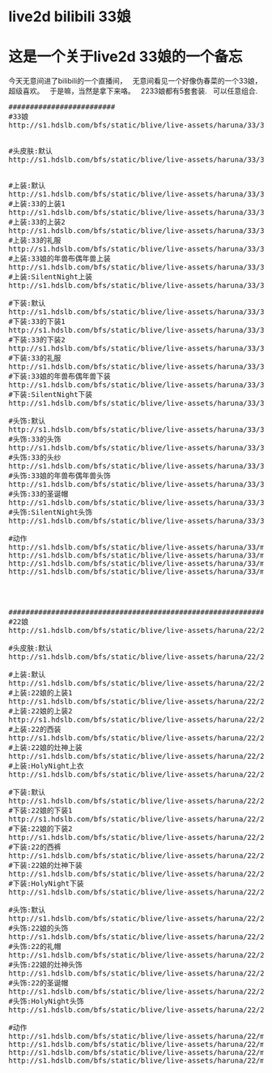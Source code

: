 # live2d bilibili 33娘
# 这是一个关于live2d 33娘的一个备忘  
今天无意间进了bilibili的一个直播间，  
无意间看见一个好像伪春菜的一个33娘，超级喜欢。   
于是嘛，当然是拿下来咯。  
2233娘都有5套套装.  
可以任意组合.

<pre>
#########################
#33娘
http://s1.hdslb.com/bfs/static/blive/live-assets/haruna/33/33.moc


#头皮肤:默认
http://s1.hdslb.com/bfs/static/blive/live-assets/haruna/33/33.1024/closet.default/texture_00.png


#上装:默认
http://s1.hdslb.com/bfs/static/blive/live-assets/haruna/33/33.1024/closet.default/texture_01.png
#上装:33的上装1
http://s1.hdslb.com/bfs/static/blive/live-assets/haruna/33/33.1024/closet.cba-normal-2017/texture_01.png
#上装:33的上装2
http://s1.hdslb.com/bfs/static/blive/live-assets/haruna/33/33.1024/closet.cba-super-2017/texture_01.png
#上装:33的礼服
http://s1.hdslb.com/bfs/static/blive/live-assets/haruna/33/33.1024/closet.vdays-2017/texture_01.png
#上装:33娘的年兽布偶年兽上装
http://s1.hdslb.com/bfs/static/blive/live-assets/haruna/33/33.1024/closet.newyear-2017/texture_01.png
#上装:SilentNight上装
http://s1.hdslb.com/bfs/static/blive/live-assets/haruna/33/33.1024/closet.xmas/texture_01.png

#下装:默认
http://s1.hdslb.com/bfs/static/blive/live-assets/haruna/33/33.1024/closet.default/texture_02.png
#下装:33的下装1
http://s1.hdslb.com/bfs/static/blive/live-assets/haruna/33/33.1024/closet.cba-normal-2017/texture_02.png
#下装:33的下装2
http://s1.hdslb.com/bfs/static/blive/live-assets/haruna/33/33.1024/closet.cba-super-2017/texture_02.png
#下装:33的礼服
http://s1.hdslb.com/bfs/static/blive/live-assets/haruna/33/33.1024/closet.vdays-2017/texture_02.png
#下装:33娘的年兽布偶年兽下装
http://s1.hdslb.com/bfs/static/blive/live-assets/haruna/33/33.1024/closet.newyear-2017/texture_02.png
#下装:SilentNight下装
http://s1.hdslb.com/bfs/static/blive/live-assets/haruna/33/33.1024/closet.xmas/texture_02.png

#头饰:默认
http://s1.hdslb.com/bfs/static/blive/live-assets/haruna/33/33.1024/closet.default/texture_03.png
#头饰:33的头饰
http://s1.hdslb.com/bfs/static/blive/live-assets/haruna/33/33.1024/closet.cba-normal-2017/texture_03.png
#头饰:33的头纱
http://s1.hdslb.com/bfs/static/blive/live-assets/haruna/33/33.1024/closet.vdays-2017/texture_03.png
#头饰:33娘的年兽布偶年兽头饰
http://s1.hdslb.com/bfs/static/blive/live-assets/haruna/33/33.1024/closet.newyear-2017/texture_03.png
#头饰:33的圣诞帽
http://s1.hdslb.com/bfs/static/blive/live-assets/haruna/33/33.1024/closet.xmas/texture_03_1.png
#头饰:SilentNight头饰
http://s1.hdslb.com/bfs/static/blive/live-assets/haruna/33/33.1024/closet.xmas/texture_03_2.png

#动作
http://s1.hdslb.com/bfs/static/blive/live-assets/haruna/33/motions/33-idle-01.mtn
http://s1.hdslb.com/bfs/static/blive/live-assets/haruna/33/motions/33-idle-02.mtn
http://s1.hdslb.com/bfs/static/blive/live-assets/haruna/33/motions/33-touch.mtn
http://s1.hdslb.com/bfs/static/blive/live-assets/haruna/33/motions/33-thanking.mtn




#########################################################################
#22娘
http://s1.hdslb.com/bfs/static/blive/live-assets/haruna/22/22.moc

#头皮肤:默认
http://s1.hdslb.com/bfs/static/blive/live-assets/haruna/22/22.1024/closet.default/texture_00.png

#上装:默认
http://s1.hdslb.com/bfs/static/blive/live-assets/haruna/22/22.1024/closet.default/texture_01.png
#上装:22娘的上装1
http://s1.hdslb.com/bfs/static/blive/live-assets/haruna/22/22.1024/closet.cba-normal-2017/texture_01.png
#上装:22娘的上装2
http://s1.hdslb.com/bfs/static/blive/live-assets/haruna/22/22.1024/closet.cba-super-2017/texture_01.png
#上装:22的西装
http://s1.hdslb.com/bfs/static/blive/live-assets/haruna/22/22.1024/closet.vdays-2017/texture_01.png
#上装:22娘的灶神上装
http://s1.hdslb.com/bfs/static/blive/live-assets/haruna/22/22.1024/closet.newyear-2017/texture_01.png
#上装:HolyNight上衣
http://s1.hdslb.com/bfs/static/blive/live-assets/haruna/22/22.1024/closet.xmas/texture_01.png

#下装:默认
http://s1.hdslb.com/bfs/static/blive/live-assets/haruna/22/22.1024/closet.cba-normal-2017/texture_02.png
#下装:22娘的下装1
http://s1.hdslb.com/bfs/static/blive/live-assets/haruna/22/22.1024/closet.cba-normal-2017/texture_02.png
#下装:22娘的下装2
http://s1.hdslb.com/bfs/static/blive/live-assets/haruna/22/22.1024/closet.cba-super-2017/texture_02.png
#下装:22的西裤
http://s1.hdslb.com/bfs/static/blive/live-assets/haruna/22/22.1024/closet.vdays-2017/texture_02.png
#下装:22娘的灶神下装
http://s1.hdslb.com/bfs/static/blive/live-assets/haruna/22/22.1024/closet.newyear-2017/texture_02.png
#下装:HolyNight下装
http://s1.hdslb.com/bfs/static/blive/live-assets/haruna/22/22.1024/closet.xmas/texture_02.png

#头饰:默认
http://s1.hdslb.com/bfs/static/blive/live-assets/haruna/22/22.1024/closet.default/texture_03.png
#头饰:22娘的头饰
http://s1.hdslb.com/bfs/static/blive/live-assets/haruna/22/22.1024/closet.cba-normal-2017/texture_03.png
#头饰:22的礼帽
http://s1.hdslb.com/bfs/static/blive/live-assets/haruna/22/22.1024/closet.vdays-2017/texture_03.png
#头饰:22娘的灶神头饰
http://s1.hdslb.com/bfs/static/blive/live-assets/haruna/22/22.1024/closet.newyear-2017/texture_03.png
#头饰:22的圣诞帽
http://s1.hdslb.com/bfs/static/blive/live-assets/haruna/22/22.1024/closet.xmas/texture_03_1.png
#头饰:HolyNight头饰
http://s1.hdslb.com/bfs/static/blive/live-assets/haruna/22/22.1024/closet.xmas/texture_03_2.png

#动作
http://s1.hdslb.com/bfs/static/blive/live-assets/haruna/22/motions/22-idle-01.mtn
http://s1.hdslb.com/bfs/static/blive/live-assets/haruna/22/motions/22-idle-02.mtn
http://s1.hdslb.com/bfs/static/blive/live-assets/haruna/22/motions/22-touch.mtn
http://s1.hdslb.com/bfs/static/blive/live-assets/haruna/22/motions/22-thanking.mtn
</pre>
